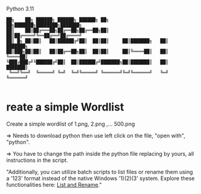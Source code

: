 Python 3.11
```
██╗    ██╗ ██████╗ ██████╗ ██████╗ ██╗     ██╗███████╗████████╗███████╗
██║    ██║██╔═══██╗██╔══██╗██╔══██╗██║     ██║██╔════╝╚══██╔══╝██╔════╝
██║ █╗ ██║██║   ██║██████╔╝██║  ██║██║     ██║███████╗   ██║   ███████╗
██║███╗██║██║   ██║██╔══██╗██║  ██║██║     ██║╚════██║   ██║   ╚════██║
╚███╔███╔╝╚██████╔╝██║  ██║██████╔╝███████╗██║███████║   ██║   ███████║
 ╚══╝╚══╝  ╚═════╝ ╚═╝  ╚═╝╚═════╝ ╚══════╝╚═╝╚══════╝   ╚═╝   ╚══════╝
                                                                       
```
# reate a simple Wordlist 

Create a simple wordlist of 1.png, 2.png ,... 500.png

=> Needs to download python then use left click on the file, "open with", "python".

=> You have to change the path inside the python file replacing by yours, all instructions in the script.

"Additionally, you can utilize batch scripts to list files or rename them using a '123' format instead of the native Windows '1)(2)(3' system. Explore these functionalities here: [List and Rename](https://github.com/SECRET-GUEST/tiny-scripts/tree/ALL/windows/files%20handler/list%20and%20rename)."
